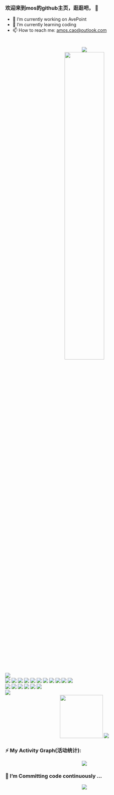 <!--
**XiaoCaoAskedForHelp/XiaoCaoAskedForHelp** is a ✨ _special_ ✨ repository because its `README.md` (this file) appears on your GitHub profile.
Here are some ideas to get you started:

- 🔭 I’m currently working on ...
- 🌱 I’m currently learning ...
- 👯 I’m looking to collaborate on ...
- 🤔 I’m looking for help with ...
- 💬 Ask me about ...
- 😄 Pronouns: ...
- ⚡ Fun fact: ...
-->

### 欢迎来到mos的github主页，逛逛吧， 👋
- 🔭 I’m currently working on AvePoint
- 🌱 I’m currently learning coding
- 📫 How to reach me: amos.cao@outlook.com

<!-- 循环打字特效 https://github.com/DenverCoder1/readme-typing-svg -->
<h1 align="center">
  <img src="https://readme-typing-svg.herokuapp.com/?lines=少年的桌上没有荒废的时光!&center=true&size=27&color=0000de"> 
  <br/>
  <img src="https://static.runoob.com/images/mix/65F53C2E-D255-4EE9-A675-F0C0F3F69D2B.png" style="width: 50%"> 
</h1>

<!-- 高质量小徽章图标 https://img.shields.io -->
<span> 
  <!--访客图标https://visitor-badge.glitch.me/ -->
  <img src="https://visitor-badge.glitch.me/badge?page_id=XiaoCaoAskedForHelp&left_color=green&right_color=blue"/>
  <br>
  <img src="https://img.shields.io/badge/-CSharp-d0de31?style=flat-square&logo=.NET" />
  <img src="https://img.shields.io/badge/-Java-81a6de?style=flat-square&logo=Icinga" />
  <img src="https://img.shields.io/badge/-TypeScript-9f71de?style=flat-square&logo=TypeScript" />
  <img src="https://img.shields.io/badge/-Docker-de97aa?style=flat-square&logo=Docker" />
  <img src="https://img.shields.io/badge/-Python-1bde2b?style=flat-square&logo=Python" />
  <img src="https://img.shields.io/badge/-HTML5-E34F26?style=flat-square&logo=html5&logoColor=white" /> 
  <img src="https://img.shields.io/badge/-CSS3-1572B6?style=flat-square&logo=css3" /> 
  <img src="https://img.shields.io/badge/-JavaScript-oringe?style=flat-square&logo=javascript" /> 
  <img src="https://img.shields.io/badge/-Shell-717f32?style=flat-square&logo=shell" /> 
  <img src="https://img.shields.io/badge/-Vue-13b1d5?style=flat-square&logo=vue.js" /> 
  <img src="https://img.shields.io/badge/-React-bcb3d5?style=flat-square&logo=react" /> 
  <br/>
  <img src="https://img.shields.io/badge/-Vscode-2e7f20?style=flat-square&logo=visualstudiocode" /> 
  <img src="https://img.shields.io/badge/-IDEA-4c5e7f?style=flat-square&logo=intellijidea" /> 
  <img src="https://img.shields.io/badge/-Rider-5e7f5d?style=flat-square&logo=rider" /> 
  <img src="https://img.shields.io/badge/-VS-2e7f20?style=flat-square&logo=visualstudio" /> 
  <img src="https://img.shields.io/badge/-WebStorm-7f122f?style=flat-square&logo=webstorm" />
  <img src="https://img.shields.io/badge/-PyCharm-473e7f?style=flat-square&logo=pycharm" />
</span>

<!-- Metrics（GitHub 信息统计） -->
<div align="left"> <img src="https://metrics.lecoq.io/XiaoCaoAskedForHelp?template=classic&config.timezone=Asia%2FShanghai"> </div>

<div align="center"> 
  <!-- GitHub Stats Card（GitHub 统计卡片）https://github.com/anuraghazra/github-readme-stats -->
  <img height="137px" src="https://github-readme-stats.vercel.app/api?username=XiaoCaoAskedForHelp&hide_title=true&hide_border=true&show_icons=trueline_height=21&text_color=000&icon_color=000&bg_color=0,ea6161,ffc64d,fffc4d,52fa5a&theme=graywhite" /> 
  <!-- Most used languages（GitHub 使用语言统计）https://github.com/anuraghazra/github-readme-stats -->
  <img src="https://github-readme-stats.vercel.app/api/top-langs/?username=XiaoCaoAskedForHelp&hide_title=true&hide_border=true&layout=compact&langs_count=6&text_color=000&icon_color=fff&bg_color=0,52fa5a,4dfcff,c64dff&theme=graywhite" />
</div>

### ⚡ My Activity Graph(活动统计): 
<!-- GitHub Readme Activity Graph （GitHub 活动统计图）https://github.com/Ashutosh00710/github-readme-activity-graph/ -->
<div align="center">
  <img src="https://github-readme-activity-graph.cyclic.app/graph?username=XiaoCaoAskedForHelp&theme=vue&radius=10" /> 
</div>

### 🤔 I’m Committing code continuously ...
<!-- GitHub streak（GitHub 连续打卡）https://github.com/DenverCoder1/github-readme-streak-stats -->
<div align="center"> 
  <img src="https://github-readme-streak-stats.herokuapp.com/?user=XiaoCaoAskedForHelp&theme=merko" /> 
</div>
